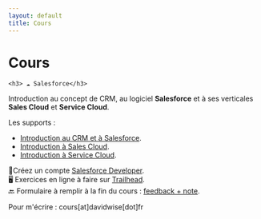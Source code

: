 ```yaml
---
layout: default
title: Cours
---
```


<div class="post">
	<h1 class="pageTitle">Cours</h1>

	<h3> ☁️ Salesforce</h3>
  <p> Introduction au concept de CRM, au logiciel <b>Salesforce</b> et à ses verticales <b>Sales Cloud</b> et <b>Service Cloud</b>.</p> 

  <p> Les supports :</p>
  <ul>
      <li><a href="https://pasteapp.com/p/2z1LoTAgUBo">Introduction au CRM et à Salesforce</a>.</li>
      <li><a href="https://pasteapp.com/p/WUBSrLZCEro">Introduction à Sales Cloud</a>.</li>
      <li><a href="https://pasteapp.com/p/jitUPJmBzr3">Introduction à Service Cloud</a>.</li>
  </ul>


   <p> 
   🚀Créez un compte <a href="https://developer.salesforce.com/signup/">Salesforce Developer</a>.<br>
   🖥️ Exercices en ligne à faire sur <a href="https://trailhead.salesforce.com/fr">Trailhead</a>.<br>
   🔙 Formulaire à remplir à la fin du cours : <a href="https://davidwise.typeform.com/to/oh71xZ">feedback + note</a>.
   </p>
   <p> Pour m'écrire : cours[at]davidwise[dot]fr </p>